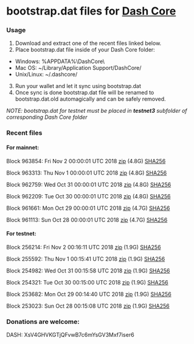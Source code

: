 # bootstrap.dat files for [Dash Core](https://www.dash.org)

### Usage

1. Download and extract one of the recent files linked below.
2. Place bootstrap.dat file inside of your Dash Core folder:
 - Windows: %APPDATA%\DashCore\
 - Mac OS: ~/Library/Application Support/DashCore/
 - Unix/Linux: ~/.dashcore/
3. Run your wallet and let it sync using bootstrap.dat
4. Once sync is done bootstrap.dat file will be renamed to bootstrap.dat.old automagically and can be safely removed.

_NOTE: bootstrap.dat for testnet must be placed in **testnet3** subfolder of corresponding Dash Core folder_

### Recent files

#### For mainnet:

Block 963854: Fri Nov  2 00:00:01 UTC 2018 [zip](https://dash-bootstrap.ams3.digitaloceanspaces.com/mainnet/2018-11-02/bootstrap.dat.zip) (4.8G) [SHA256](https://dash-bootstrap.ams3.digitaloceanspaces.com/mainnet/2018-11-02/sha256.txt)

Block 963313: Thu Nov  1 00:00:01 UTC 2018 [zip](https://dash-bootstrap.ams3.digitaloceanspaces.com/mainnet/2018-11-01/bootstrap.dat.zip) (4.8G) [SHA256](https://dash-bootstrap.ams3.digitaloceanspaces.com/mainnet/2018-11-01/sha256.txt)

Block 962759: Wed Oct 31 00:00:01 UTC 2018 [zip](https://dash-bootstrap.ams3.digitaloceanspaces.com/mainnet/2018-10-31/bootstrap.dat.zip) (4.8G) [SHA256](https://dash-bootstrap.ams3.digitaloceanspaces.com/mainnet/2018-10-31/sha256.txt)

Block 962209: Tue Oct 30 00:00:01 UTC 2018 [zip](https://dash-bootstrap.ams3.digitaloceanspaces.com/mainnet/2018-10-30/bootstrap.dat.zip) (4.8G) [SHA256](https://dash-bootstrap.ams3.digitaloceanspaces.com/mainnet/2018-10-30/sha256.txt)

Block 961661: Mon Oct 29 00:00:01 UTC 2018 [zip](https://dash-bootstrap.ams3.digitaloceanspaces.com/mainnet/2018-10-29/bootstrap.dat.zip) (4.7G) [SHA256](https://dash-bootstrap.ams3.digitaloceanspaces.com/mainnet/2018-10-29/sha256.txt)

Block 961113: Sun Oct 28 00:00:01 UTC 2018 [zip](https://dash-bootstrap.ams3.digitaloceanspaces.com/mainnet/2018-10-28/bootstrap.dat.zip) (4.7G) [SHA256](https://dash-bootstrap.ams3.digitaloceanspaces.com/mainnet/2018-10-28/sha256.txt)


#### For testnet:

Block 256214: Fri Nov  2 00:16:11 UTC 2018 [zip](https://dash-bootstrap.ams3.digitaloceanspaces.com/testnet/2018-11-02/bootstrap.dat.zip) (1.9G) [SHA256](https://dash-bootstrap.ams3.digitaloceanspaces.com/testnet/2018-11-02/sha256.txt)

Block 255592: Thu Nov  1 00:15:41 UTC 2018 [zip](https://dash-bootstrap.ams3.digitaloceanspaces.com/testnet/2018-11-01/bootstrap.dat.zip) (1.9G) [SHA256](https://dash-bootstrap.ams3.digitaloceanspaces.com/testnet/2018-11-01/sha256.txt)

Block 254982: Wed Oct 31 00:15:58 UTC 2018 [zip](https://dash-bootstrap.ams3.digitaloceanspaces.com/testnet/2018-10-31/bootstrap.dat.zip) (1.9G) [SHA256](https://dash-bootstrap.ams3.digitaloceanspaces.com/testnet/2018-10-31/sha256.txt)

Block 254321: Tue Oct 30 00:15:00 UTC 2018 [zip](https://dash-bootstrap.ams3.digitaloceanspaces.com/testnet/2018-10-30/bootstrap.dat.zip) (1.9G) [SHA256](https://dash-bootstrap.ams3.digitaloceanspaces.com/testnet/2018-10-30/sha256.txt)

Block 253682: Mon Oct 29 00:14:40 UTC 2018 [zip](https://dash-bootstrap.ams3.digitaloceanspaces.com/testnet/2018-10-29/bootstrap.dat.zip) (1.9G) [SHA256](https://dash-bootstrap.ams3.digitaloceanspaces.com/testnet/2018-10-29/sha256.txt)

Block 253023: Sun Oct 28 00:15:08 UTC 2018 [zip](https://dash-bootstrap.ams3.digitaloceanspaces.com/testnet/2018-10-28/bootstrap.dat.zip) (1.9G) [SHA256](https://dash-bootstrap.ams3.digitaloceanspaces.com/testnet/2018-10-28/sha256.txt)


### Donations are welcome:

DASH: XsV4GHVKGTjQFvwB7c6mYsGV3Mxf7iser6
